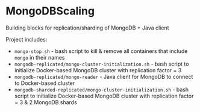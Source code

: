 # MongoDBScaling
Building blocks for replication/sharding of MongoDB + Java client

Project includes:
- `mongo-stop.sh` - bash script to kill & remove all containers that include `mongo` in their names
- `mongodb-replicated/mongo-cluster-initialization.sh` - bash script to initialize Docker-based MongoDB cluster with replication factor = 3
- `mongodb-replicated/mongo-reader` - Java client for MongoDB to connect to Docker-based cluster
- `mongodb-sharded-replicated/mongo-cluster-initialization.sh` - bash script to initialize Docker-based MongoDB cluster with replication factor = 3 & 2 MongoDB shards
